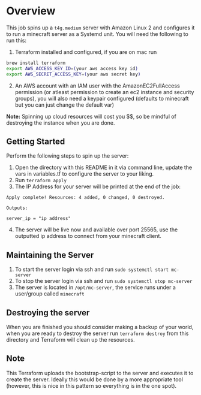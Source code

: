 
# Overview
This job spins up a `t4g.medium` server with Amazon Linux 2 and configures it to run a minecraft server as a Systemd unit. You will need the following to run this:

1. Terraform installed and configured, if you are on mac run
```bash
brew install terraform
export AWS_ACCESS_KEY_ID=(your aws access key id)
export AWS_SECRET_ACCESS_KEY=(your aws secret key)
```

2. An AWS account with an IAM user with the AmazonEC2FullAccess permission (or atleast permission to create an ec2 instance and security groups), you will also need a keypair configured (defaults to minecraft but you can just change the default var)

**Note:** Spinning up cloud resources will cost you $$, so be mindful of destroying the instance when you are done.

## Getting Started
Perform the following steps to spin up the server:
1. Open the directory with this README in it via command line, update the vars in variables.tf to configure the server to your liking.
2. Run `terraform apply`
3. The IP Address for your server will be printed at the end of the job:
```
Apply complete! Resources: 4 added, 0 changed, 0 destroyed.

Outputs:

server_ip = "ip address"
```
4. The server will be live now and available over port 25565, use the outputted ip address to connect from your minecraft client.


## Maintaining the Server
1. To start the server login via ssh and run `sudo systemctl start mc-server`
2. To stop the server login via ssh and run `sudo systemctl stop mc-server`
3. The server is located in `/opt/mc-server`, the service runs under a user/group called `minecraft`


## Destroying the server
When you are finished you should consider making a backup of your world, when you are ready to destroy the server run
`terraform destroy` from this directory and Terraform will clean up the resources.

## Note
This Terraform uploads the bootstrap-script to the server and executes it to create the server. Ideally this would be done by a more appropriate tool (however, this is nice in this pattern so everything is in the one spot).